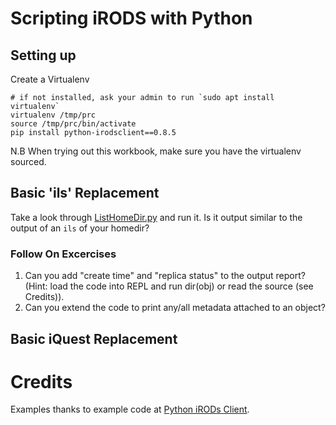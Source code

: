 # Scripting iRODS with Python

## Setting up

Create a Virtualenv
```
# if not installed, ask your admin to run `sudo apt install virtualenv`
virtualenv /tmp/prc
source /tmp/prc/bin/activate
pip install python-irodsclient==0.8.5
```
N.B When trying out this workbook, make sure you have the virtualenv sourced.

## Basic 'ils' Replacement

Take a look through [ListHomeDir.py](../Examples/ListHomeDir.py) and run it. Is it output similar to the output of an `ils` of your homedir? 

### Follow On Excercises

1. Can you add "create time" and "replica status" to the output report? (Hint: load the code into REPL and run dir(obj) or read the source (see Credits)).
2. Can you extend the code to print any/all metadata attached to an object?

## Basic iQuest Replacement



# Credits

Examples thanks to example code at [Python iRODs Client](https://github.com/irods/python-irodsclient).